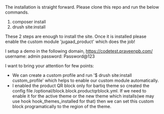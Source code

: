 The installation is straight forward. Please clone this repo and run the below commands.

1. composer install
2. drush site:install

These 2 steps are enough to install the site. Once it is installed please enable the custom module 'jugaad_product' which does the job!

I setup a demo in the following domain,
https://codetest.praveenpb.com/
username: admin
password: Password@123

I want to bring your attention for few points:
- We can create a custom profile and run '$ drush site:install custom_profile' which helps to enable our custom module automatically.
- I enabled the product QR block only for bartiq theme so created the config file /optional/block.block.productqrblock.yml. If we need to enable it for the active theme or the new theme which installs(we may use hook hook_themes_installed for that) then we can set this custom block programatically to the region of the theme.
